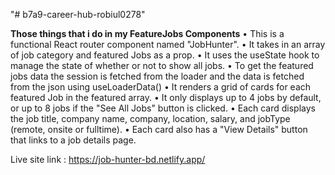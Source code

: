 "# b7a9-career-hub-robiul0278" 

**Those things that i do in my FeatureJobs Components**
    • This is a functional React router component named "JobHunter".
    • It takes in an array of job category and featured Jobs  as a prop.
    • It uses the useState hook to manage the state of whether or not to show all jobs.
    • To get the featured jobs data the session is fetched from the loader and the data is fetched from the json using useLoaderData()
    • It renders a grid of cards for each featured Job in the featured array.
    • It only displays up to 4 jobs by default, or up to 8 jobs if the "See All Jobs" button is clicked.
    • Each card displays the job title, company name, company, location, salary, and jobType (remote, onsite or fulltime).
    • Each card also has a "View Details" button that links to a job details page.




Live site link : https://job-hunter-bd.netlify.app/